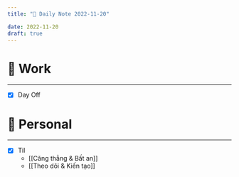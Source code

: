 ```yaml
---
title: "🌱 Daily Note 2022-11-20"

date: 2022-11-20
draft: true
---
```



# 💼 Work
---
- [x] Day Off


# 🌱 Personal
---
- [x] Til
	- [[Căng thẳng & Bất an]]
	- [[Theo dõi & Kiến tạo]]
